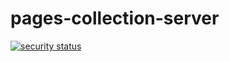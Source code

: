 # pages-collection-server

[![security status](https://qa.meterian.com/badge/pb/b28570a0-24ca-4955-b259-04e56b550236/security)](https://qa.meterian.com/projects/?id=b28570a0-24ca-4955-b259-04e56b550236)
